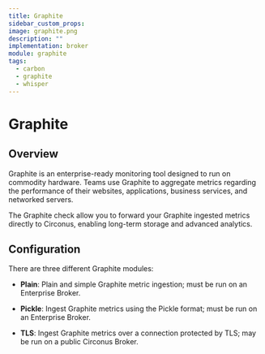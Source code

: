 ```yaml
---
title: Graphite
sidebar_custom_props:
image: graphite.png
description: ""
implementation: broker
module: graphite
tags:
  - carbon
  - graphite
  - whisper
---
```


# Graphite

## Overview

Graphite is an enterprise-ready monitoring tool designed to run on commodity hardware. Teams use Graphite to aggregate metrics regarding the performance of their websites, applications, business services, and networked servers.

The Graphite check allow you to forward your Graphite ingested metrics directly to Circonus, enabling long-term storage and advanced analytics.

## Configuration

There are three different Graphite modules:

- **Plain**: Plain and simple Graphite metric ingestion; must be run on an Enterprise Broker.

- **Pickle**: Ingest Graphite metrics using the Pickle format; must be run on an Enterprise Broker.

- **TLS**: Ingest Graphite metrics over a connection protected by TLS; may be run on a public Circonus Broker.
